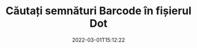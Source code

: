 ---
############################# Static ############################
layout: "auto-gen-signature"
date: 2022-03-01T15:12:22
draft: false
operation: Search
signaturetype: Barcode
fileformat: Dot
productName: .NET
lang: ro
productCode: net
otherformats: pdf doc docx docm dot dotm dotx odt ott rtf xls xlsx xlsm xlsb csv ods ots xltx xltm ppt pptx pps ppsx odp otp potx potm pptm ppsm png jpg bmp gif tiff svg webp wmf
breadcrumb: Search Barcode signatures at Dot with C#

############################# Head ############################
head_title: "Căutați semnături Barcode în fișierul Dot în C#"
head_description: "Utilizați .NET pentru a căuta semnături Barcode în fișiere Dot folosind câteva rânduri de cod."

############################# Header ############################
title: "Căutați semnături Barcode în fișierul Dot"
description: "API-ul nativ .NET permite căutarea semnăturilor Barcode în fișierele Dot deja semnate. Efectuați o căutare avansată de semnătură electronică în documentele dvs. Dot folosind câteva rânduri de cod."
bg_image: "https://cms.admin.containerize.com/templates/aspose/App_Themes/V3/images/bg/header1.png"
bg_overlay: false
button:
    enable: true

############################# SubMenu ############################
submenu:
    enable: true

    left:
        img_alt: "GroupDocs.Signature for .NET"
        image: "https://cms.admin.containerize.com/templates/groupdocs/images/product-logos/90x90-noborder/groupdocsature-net.png"
        product: "GroupDocs.Signature"
        platform: ".NET"



############################# About ############################
about:
    enable: true
    title: "Despre GroupDocs.Signature for .NET API"
    content: |
        [GroupDocs.Signature for .NET](https://products.groupdocs.com/signature/net/) oferă .NET API pentru procesarea documentelor folosind diferite tipuri de semnături, cum ar fi texte, imagini, certificate digitale, coduri de bare, coduri QR, ștampile sau metadate. Utilizatorii pot adăuga, șterge, actualiza, verifica sau căuta semnături electronice în PDF-uri, documente MS Word, registre de lucru MS Excel, prezentări MS PowerPoint, fișiere Adobe Photoshop și diferite formate de imagine, cu suport suplimentar pentru personalizarea proprietăților semnăturilor după cum este necesar.
    

############################# Steps ############################
steps:
    enable: true
    title_left: "Cum să căutați semnături Barcode în Dot"
    content_left: |
        [GroupDocs.Signature for .NET](https://products.groupdocs.com/signature/net/) facilitează pentru dezvoltatorii .NET să caute semnături Barcode în fișierele Dot din aplicațiile lor prin implementarea câțiva pași simpli.
        
        * Creați o nouă instanță a clasei Signature și treceți calea documentului sursă ca parametru de constructor.
        * Instanciați obiectul SearchOptions în funcție de cerințele dvs. și specificați opțiunile de căutare.
        * Apelați metoda Search a instanței clasei Signature și transmiteți-i SearchOptions.
        * Procesați rezultatele căutării în funcție de cerințele dvs.

    title_right: "Cerințe de sistem"
    content_right: |
        GroupDocs.Signature for .NET sunt acceptate pe toate platformele și sistemele de operare majore. Înainte de a executa codul de mai jos, vă rugăm să vă asigurați că aveți următoarele cerințe preliminare instalate pe sistemul dumneavoastră.

        * Sisteme de operare: Microsoft Windows, Linux, MacOS
        * Medii de dezvoltare: Microsoft Visual Studio, Xamarin, MonoDevelop
        * Frameworks: .NET Framework, .NET Standard, .NET Core, Mono
        * Descărcați cea mai recentă versiune a GroupDocs.Signature for .NET de la [Nuget](https://www.nuget.org/packages/groupdocs.signature)
         
    code: |
        ```csharp    
        
        // Set up input Dot file
        string filePath = "input.dot";

        // Instantiate Signature for input file
        using (var signature = new GroupDocs.Signature.Signature(filePath))
        {
                //Create search options
                BarcodeSearchOptions options = new BarcodeSearchOptions()
                {
                    // specify special pages to search on 
                    AllPages = false,
                    // single page number
                    PageNumber = 1,
                    // set up text match type
                    MatchType = TextMatchType.Contains,
                    // specify text pattern to search
                    Text = "Text signature",
                    // return  Barcode images for processing
                    ReturnContent = true,
                    // set up type of returned  Barcode images
                    ReturnContentType = FileType.PNG
                };

                // search for Barcode signatures in Dot document
                List<BarcodeSignature> signatures = signature.Search<BarcodeSignature>(options);

                // process signatures which were found                
                foreach (BarcodeSignature item in signatures)
                {
                    //...
                }
        }

        ```

############################# Demos ############################
demos:
    enable: true
    title: "Căutați Barcode semnături electronice Live Demo"
    content: |
       Căutați în document diferite semnături electronice în fișiere Dot chiar acum, vizitând site-ul web [GroupDocs.Signature App](https://products.groupdocs.app/signature/family).

        
############################# More Formats ############################
more_formats:
    enable: true
    title: "Căutați alte semnături Barcode folosind C#"
    content: |
        "Căutare de semnături electronice în diverse documente. Găsiți semnături din unul dintre formatele de fișiere populare, așa cum se arată mai jos."
    format: 
           
       
back_to_top:
    enable: true
---